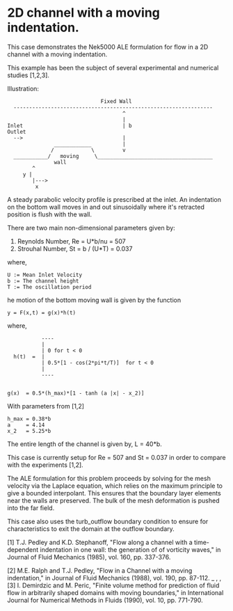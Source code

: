 # 2D channel with a moving indentation.
  
This case demonstrates the Nek5000 ALE formulation for 
flow in a 2D channel with a moving indentation.  
 
This example has been the subject of several experimental 
and numerical studies [1,2,3].  
 
Illustration:

	                              Fixed Wall
	  ----------------------------------------------------------------
	                                     ^ 
	                                     |
	Inlet                                | b                            Outlet
	  -->                                |                                 
	               ____________          |                               
	              /            \         v
	  ___________/   moving     \_____________________________________
                   wall 
	 		^
	     y |
	 		|--->
	  		 x

A steady parabolic velocity profile is prescribed at the inlet. An 
indentation on the bottom wall moves in and out sinusoidally where
it's retracted position is flush with the wall.  
 
There are two main non-dimensional parameters given by: 
 
1) Reynolds Number, Re = U*b/nu = 507
2) Strouhal Number, St = b / (U*T) = 0.037

where,

	U := Mean Inlet Velocity
	b := The channel height
	T := The oscillation period

he motion of the bottom moving wall is given by the function

	y = F(x,t) = g(x)*h(t)    
 
where,

	           ----
	           | 
	           | 0 for t < 0
	  h(t)  =  |
	           | 0.5*[1 - cos(2*pi*t/T)]  for t < 0
	           |
	           ----


	g(x)  = 0.5*(h_max)*[1 - tanh (a |x| - x_2)]

With parameters from [1,2]

	h_max = 0.38*b
	a     = 4.14
	x_2   = 5.25*b

The entire length of the channel is given by, L = 40*b.  

This case is currently setup for Re = 507 and St = 0.037 in order to
compare with the experiments [1,2].
 
The ALE formulation for this problem proceeds by solving for
the mesh velocity via the Laplace equation, which
relies on the maximum principle to give a bounded interpolant. This ensures
that the boundary layer elements near the walls are preserved. The bulk of the
mesh deformation is pushed into the far field.   

This case also uses the turb_outflow boundary condition to ensure for 
characteristics to exit the domain at the outflow boundary.

[1] T.J. Pedley and K.D. Stephanoff, "Flow along a channel with 
a time-dependent indentation in one wall: the generation of
of vorticity waves," in Journal of Fluid Mechanics (1985), 
vol. 160, pp. 337-376.

[2] M.E. Ralph and T.J. Pedley, "Flow in a Channel with 
a moving indentation," in Journal of Fluid Mechanics (1988), 
vol. 190, pp. 87-112.
              _ ,            ,
[3] I. Demirdzic and M. Peric, "Finite volume method for prediction
of fluid flow in arbitrarily shaped domains with moving
boundaries," in International Journal for 
Numerical Methods in Fluids (1990), vol. 10, pp. 771-790.
